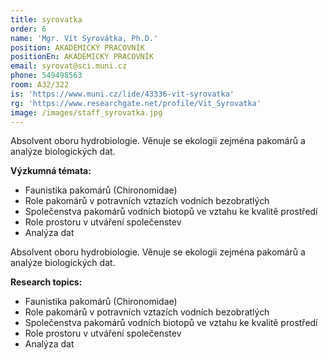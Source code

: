 ```yaml
---
title: syrovatka
order: 6
name: 'Mgr. Vít Syrovátka, Ph.D.'
position: AKADEMICKÝ PRACOVNÍK
positionEn: AKADEMICKÝ PRACOVNÍK
email: syrovat@sci.muni.cz
phone: 549498563
room: A32/322
is: 'https://www.muni.cz/lide/43336-vit-syrovatka'
rg: 'https://www.researchgate.net/profile/Vit_Syrovatka'
image: /images/staff_syrovatka.jpg
---
```

<div class="cz">
Absolvent oboru hydrobiologie. Věnuje se ekologii zejména pakomárů a analýze biologických dat.

**Výzkumná témata:**

* Faunistika pakomárů (Chironomidae)
* Role pakomárů v potravních vztazích vodních bezobratlých
* Společenstva pakomárů vodních biotopů ve vztahu ke kvalitě prostředí
* Role prostoru v utváření společenstev
* Analýza dat
</div>

<div class="en">
Absolvent oboru hydrobiologie. Věnuje se ekologii zejména pakomárů a analýze biologických dat.

**Research topics:**

* Faunistika pakomárů (Chironomidae)
* Role pakomárů v potravních vztazích vodních bezobratlých
* Společenstva pakomárů vodních biotopů ve vztahu ke kvalitě prostředí
* Role prostoru v utváření společenstev
* Analýza dat
</div>
